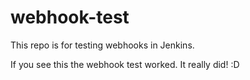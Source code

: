 # webhook-test
This repo is for testing webhooks in Jenkins.

If you see this the webhook test worked.  It really did! :D
